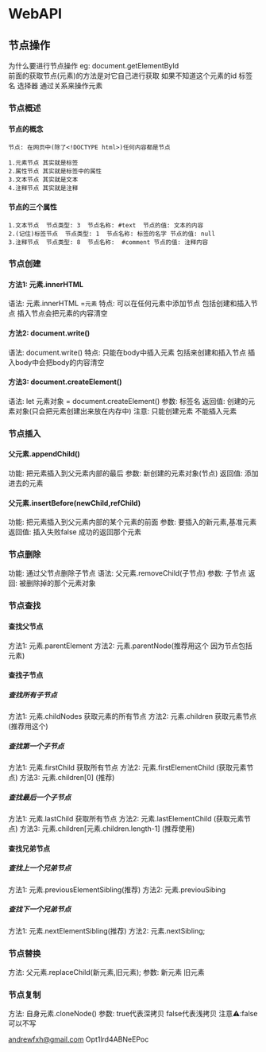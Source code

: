 # WebAPI

## 节点操作

 为什么要进行节点操作
   eg: document.getElementById  
   前面的获取节点(元素)的方法是对它自己进行获取 如果不知道这个元素的id 标签名 选择器
   通过关系来操作元素

### 节点概述

#### 节点的概念

    节点: 在网页中(除了<!DOCTYPE html>)任何内容都是节点

    1.元素节点 其实就是标签
    2.属性节点 其实就是标签中的属性
    3.文本节点 其实就是文本
    4.注释节点 其实就是注释

#### 节点的三个属性

    1.文本节点  节点类型: 3  节点名称: #text  节点的值: 文本的内容
    2.(记住)标签节点  节点类型: 1  节点名称: 标签的名字 节点的值: null
    3.注释节点  节点类型: 8  节点名称:  #comment 节点的值: 注释内容

### 节点创建

#### 方法1: 元素.innerHTML

  语法: 元素.innerHTML =`元素`
  特点: 可以在任何元素中添加节点
        包括创建和插入节点
        插入节点会把元素的内容清空

#### 方法2: document.write()

  语法: document.write()
  特点: 只能在body中插入元素
       包括来创建和插入节点
       插入body中会把body的内容清空

#### 方法3: document.createElement()

  语法: let 元素对象 = document.createElement()
  参数: 标签名
  返回值: 创建的元素对象(只会把元素创建出来放在内存中)
  注意: 只能创建元素 不能插入元素

### 节点插入

#### 父元素.appendChild()

  功能: 把元素插入到父元素内部的最后
  参数: 新创建的元素对象(节点)
  返回值: 添加进去的元素

#### 父元素.insertBefore(newChild,refChild)

  功能: 把元素插入到父元素内部的某个元素的前面
  参数: 要插入的新元素,基准元素
  返回值: 插入失败false 成功的返回那个元素

### 节点删除

 功能: 通过父节点删除子节点
 语法: 父元素.removeChild(子节点)
 参数: 子节点
 返回: 被删除掉的那个元素对象

### 节点查找

#### 查找父节点

  方法1: 元素.parentElement
  方法2: 元素.parentNode(推荐用这个 因为节点包括元素)

#### 查找子节点

##### 查找所有子节点

  方法1: 元素.childNodes  获取元素的所有节点
  方法2: 元素.children   获取元素节点(推荐用这个)

##### 查找第一个子节点

  方法1: 元素.firstChild          获取所有节点
  方法2: 元素.firstElementChild   (获取元素节点)
  方法3: 元素.children[0]         (推荐)

##### 查找最后一个子节点

  方法1: 元素.lastChild           获取所有节点
  方法2: 元素.lastElementChild   (获取元素节点)
  方法3: 元素.children[元素.children.length-1] (推荐使用)

#### 查找兄弟节点

##### 查找上一个兄弟节点

方法1: 元素.previousElementSibling(推荐)
方法2: 元素.previouSibing

##### 查找下一个兄弟节点

方法1: 元素.nextElementSibling(推荐)
方法2: 元素.nextSibling;

### 节点替换

方法: 父元素.replaceChild(新元素,旧元素);
参数: 新元素 旧元素

### 节点复制

方法: 自身元素.cloneNode()
参数: true代表深拷贝 false代表浅拷贝 注意⚠️:false可以不写

andrewfxh@gmail.com
Opt1lrd4ABNeEPoc
